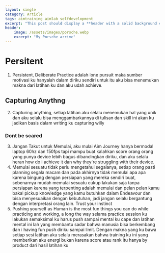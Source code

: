 ```yaml
---
layout: single
category: Article
tags: aimtraining aimlab selfdevelopment
excerpt: "This post should display a **header with a solid background color**, if the theme supports it."
header:
    image: /assets/images/porsche.webp
    excerpt: "My Porsche arrive"
---
```

# Persitent
1. Persistent, Deliberate Practice adalah lone pursuit maka sumber motivasi ku hanyalah dalam diriku sendiri untuk itu aku bisa menemukan makna dari latihan ku dan aku udah achieve. 
## Capturing Anythng
2. Capturing anything, setiap latihan aku selalu menemukan hal yang unik dan aku selalu bisa menggambarkannya di tulisan dan skill ini akan ku jadikan basis dalam writing ku capturing willy
### Dont be scared
3. Jangan Takut untuk Memulai, aku mulai Aim Journey hanya bermodal laptop 60hz dan 150fps tapi mampu buat kalahkan score orang orang yang punya device lebih bagus dibandingkan diriku, dan aku selalu heran how do i achieve it dan why they're struggling with their device. 
4. Memulai sesuatu tidak perlu mengetahui segalanya, setiap orang pasti planning segala macam dan pada akhirnya tidak memulai apa apa karena bingung dengan persiapan yang mereka sendiri buat, sebenarnya mudah memulai sesuatu cukup lakukan saja tanpa persiapan karena yang terpenting adalah memulai dan pelan pelan kamu bakal pickup knowledge yang kamu butuhkan dalam Endeavour dan bisa menyesuaikan dengan kebutuhan, jadi jangan selalu bergantung dengan interpretasi orang lain. Trust your instinct
5. Pushing yourself as Human is the most fun things you can do while practicing and working, a long the way selama practice session ku lakukan semaksimal ku harus push sampai mental ku cape dan latihan mental ini lah yang membantu sadar bahwa manusia bisa berkembang dan i having fun push diriku sampai limit. Dengan makna yang ku bawa setiap sesi latihan aku selalu merasakan bahwa training ku ini yang memberikan aku energi bukan karena score atau rank itu hanya by product dari hasil latihan ku


